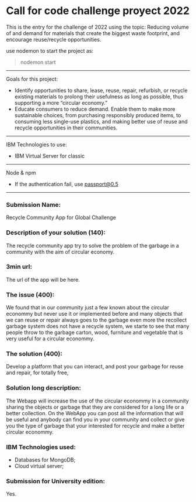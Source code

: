 # Call for code challenge proyect 2022
This is the entry for the challenge of 2022 using the topic: Reducing volume of and demand for materials that create the biggest waste footprint, and encourage reuse/recycle opportunities.

use nodemon to start the project as:
> nodemon start

---
Goals for this project:
- Identify opportunities to share, lease, reuse, repair, refurbish, or recycle existing materials to
prolong their usefulness as long as possible, thus supporting a more “circular economy.”
- Educate consumers to reduce demand. Enable them to make more sustainable choices, from
purchasing responsibly produced items, to consuming less single-use plastics, and making
better use of reuse and recycle opportunities in their communities.

---
IBM Technologies to use:

- IBM Virtual Server for classic

---
Node & npm

- If the authentication fail, use passport@0.5 

---
### Submission Name:
Recycle Community App for Global Challenge
### Description of your solution (140):
The recycle community app try to solve the problem of the garbage in a community with the aim of circular economy.
### 3min url:
The url of the app will be here.
### The issue (400):
We found that in our community just a few known about the circular econommy but never use it or implemented before and many objects that we can reuse or repair always goes to the garbage even more the recollect garbage system does not have a recycle system, we starte to see that many people throw to the garbage carton, wood, furniture and vegetable that is very useful for a circular econommy.
### The solution (400):
Develop a platform that you can interact, and post your garbage for reuse and repair, for totally free, 
### Solution long description:
The Webapp will increase the use of the circular econommy in a community sharing the objects or garbage that they are considered for a long life or a better collection. On the WebApp you can post all the information that will be useful and anybody can find you in your community and collect or give you the type of garbage that your interested for recycle and make a better circular econommy.
### IBM Technologies used:
- Databases for MongoDB;
- Cloud virtual server;

### Submission for University edition:
Yes.